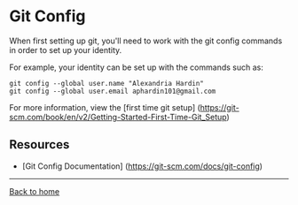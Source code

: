 # Git Config

When first setting up git, you'll need to work with the git config commands in order to set up your identity.

For example, your identity can be set up with the commands such as:
```
git config --global user.name "Alexandria Hardin"
git config --global user.email aphardin101@gmail.com
```
For more information, view the [first time git setup] (https://git-scm.com/book/en/v2/Getting-Started-First-Time-Git_Setup)

## Resources

- [Git Config Documentation] (https://git-scm.com/docs/git-config)

---

[Back to home](../README.md)

